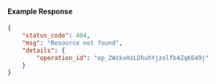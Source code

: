 <!-- Code generated for API Clients. DO NOT EDIT. -->

#### Example Response

```json
{
	"status_code": 404,
	"msg": "Resource not found",
	"details": {
		"operation_id": "op_2WzkxHzLDhuhYjzolfb4ZqK649j"
	}
}
```
